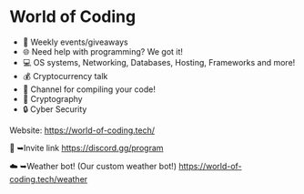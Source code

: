 # World of Coding
- 🎉 Weekly events/giveaways
- 🌐 Need help with programming? We got it!
- 💻 OS systems, Networking, Databases, Hosting, Frameworks and more!
- 💰 Cryptocurrency talk
- 💾 Channel for compiling your code! 
- 🔑 Cryptography
- 🔒 Cyber Security

Website:  https://world-of-coding.tech/

🔗 ➥Invite link
https://discord.gg/program

☁️ ➥Weather bot! (Our custom weather bot!)
https://world-of-coding.tech/weather 
